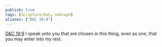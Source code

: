 ```yaml
---
publish: true
tags: [Scripture/DaC, noGraph]
aliases: ["D&C 19:9"]
---
```

[D&C 19:9](https://churchofjesuschrist.org/study/scriptures/dc-testament/dc/19?lang=eng&id=p9#p9) I speak unto you that are chosen in this thing, even as one, that you may enter into my rest.
